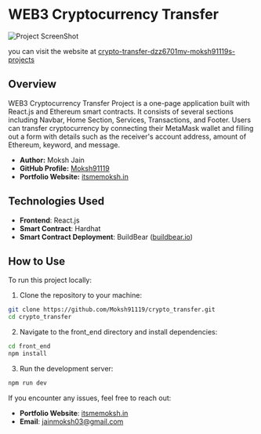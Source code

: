 # WEB3 Cryptocurrency Transfer

![Project ScreenShot](/front_end/images/website_ss.png)

you can visit the website at [crypto-transfer-dzz6701mv-moksh91119s-projects](https://crypto-transfer-dzz6701mv-moksh91119s-projects.vercel.app/
)
## Overview

[](https://github.com/Moksh91119/crypto_transfer/assets/111447162/0dbf8dd1-632e-4f7b-b898-3686c817ed1d)

WEB3 Cryptocurrency Transfer Project is a one-page application built with React.js and Ethereum smart contracts. It consists of several sections including Navbar, Home Section, Services, Transactions, and Footer. Users can transfer cryptocurrency by connecting their MetaMask wallet and filling out a form with details such as the receiver's account address, amount of Ethereum, keyword, and message.

- **Author:** Moksh Jain
- **GitHub Profile:** [Moksh91119](https://github.com/Moksh91119)
- **Portfolio Website:** [itsmemoksh.in](https://itsmemoksh.in/)

## Technologies Used

- **Frontend**: React.js
- **Smart Contract**: Hardhat
- **Smart Contract Deployment**: BuildBear ([buildbear.io](https://www.buildbear.io/))

## How to Use

To run this project locally:

1. Clone the repository to your machine:

```bash
git clone https://github.com/Moksh91119/crypto_transfer.git
cd crypto_transfer
```

2. Navigate to the front_end directory and install dependencies:

```bash
cd front_end
npm install
```

3. Run the development server:

```bash
npm run dev
```

If you encounter any issues, feel free to reach out:

- **Portfolio Website**: [itsmemoksh.in](https://itsmemoksh.in/)
- **Email**: jainmoksh03@gmail.com
